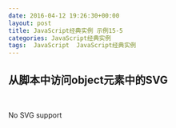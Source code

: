 ```yaml
---
date: 2016-04-12 19:26:30+00:00
layout: post
title: JavaScript经典实例 示例15-5
categories: JavaScript经典实例
tags:  JavaScript  JavaScript经典实例
---
```


从脚本中访问object元素中的SVG
----------------

<html>
    <head>
        <title>SVG in Object</title>
        <meta charset="utf-8" />
    </head>
    <body>
        <object id="object" data="/assets/media/image/rect.svg" style="padding: 20px; width: 600px; height: 600px;">
            <p>No SVG support</p>
        </object>
        <script type="text/javascript">
            var object = document.getElementById('object');
            
            object.onload = function() {
                var svgdoc;
                
                // 访问SVG文档对象
                try {
                    svgdoc = object.contentDocument;
                } catch(e) {
                    try{
                        svgdoc = object.getSVGDocument();
                    } catch(e) {
                        alert('SVG in object not supported in your environment');
                    }
                    
                }
                
                if (!svgdoc) {
                    return;
                }
                
                var r = svgdoc.rootElement;
                
                // 获取SVG元素并修改
                var square = svgdoc.getElementById('square');
                
                square.onclick = function() {
                    
                    // SVG支持命名空间
                    var width = parseFloat(square.getAttributeNS(null, 'width'));
                    
                    width -= 50;
                    square.setAttributeNS(null, 'width', width);
                    var color = square.getAttributeNS(null, 'fill');
                    
                    if (color === 'blue') {
                        square.setAttributeNS(null, 'fill', 'yellow');
                        square.setAttributeNS(null, 'stroke', 'green');
                    } else {
                        square.setAttributeNS(null, 'fill', 'blue');
                        square.setAttributeNS(null, 'stroke', 'red');
                    }
                    
                }
                
            }
        </script>
    </body>
</html>

源码如下：

``` html
<!DOCTYPE html>
<html>
    <head>
        <title>SVG in Object</title>
        <meta charset="utf-8" />
    </head>
    <body>
        <object id="object" data="/assets/media/image/rect.svg" style="padding: 20px; width: 600px; height: 600px;">
            <p>No SVG support</p>
        </object>
        <script type="text/javascript">
            var object = document.getElementById('object');
            
            object.onload = function() {
                var svgdoc;
                
                // 访问SVG文档对象
                try {
                    svgdoc = object.contentDocument;
                } catch(e) {
                    try{
                        svgdoc = object.getSVGDocument();
                    } catch(e) {
                        alert('SVG in object not supported in your environment');
                    }
                    
                }
                
                if (!svgdoc) {
                    return;
                }
                
                var r = svgdoc.rootElement;
                
                // 获取SVG元素并修改
                var square = svgdoc.getElementById('square');
                
                square.onclick = function() {
                    
                    // SVG支持命名空间
                    var width = parseFloat(square.getAttributeNS(null, 'width'));
                    
                    width -= 50;
                    square.setAttributeNS(null, 'width', width);
                    var color = square.getAttributeNS(null, 'fill');
                    
                    if (color === 'blue') {
                        square.setAttributeNS(null, 'fill', 'yellow');
                        square.setAttributeNS(null, 'stroke', 'green');
                    } else {
                        square.setAttributeNS(null, 'fill', 'blue');
                        square.setAttributeNS(null, 'stroke', 'red');
                    }
                    
                }
                
            }
        </script>
    </body>
</html>
``` 
